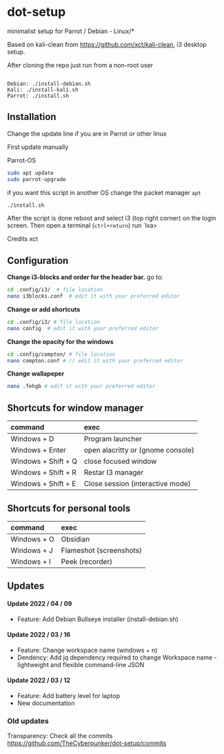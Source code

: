 # dot-setup
minimalist setup for Parrot / Debian - Linux/*

Based on kali-clean from https://github.com/xct/kali-clean, i3 desktop setup.

After cloning the repo just run from a non-root user

```Shell

Debian: ./install-debian.sh
Kali: ./install-kali.sh
Parrot: ./install.sh
```

## Installation

Change the update line if you are in Parrot or other linux

First update manually

Parrot-OS
````bash
sudo apt update
sudo parrot-upgrade
````

if you want this script in another OS change the packet manager `apt`

```bash
./install.sh
```

After the script is done reboot and select i3 (top right corner) on the login screen. Then open a terminal (`ctrl+return`) run `lxa>

Credits xct

## Configuration
**Change i3-blocks and order for the header bar.**
go to:
````bash
cd .config/i3/  # file location
nano i3blocks.conf  # edit it with your preferred editor
````

**Change or add shortcuts**
````bash
cd .config/i3/ # file location
nano config  # edit it with your preferred editor
````

**Change the opacity for the windows**
````bash
cd .config/compton/ # file location
nano compton.conf # // edit it with your preferred editor
````

**Change wallapeper**
````bash
nano .fehgb # edit it with your preferred editor
````

## Shortcuts for window manager
| command | exec |
| :--- | :--- |
| Windows + D | Program launcher|
| Windows + Enter | open alacritty or (gnome console)|
| Windows + Shift + Q | close focused window|
| Windows + Shift + R | Restar I3 manager |
| Windows + Shift + E |Close session (interactive mode) |


## Shortcuts for personal tools
| command | exec |
| :--- | :--- |
| Windows + O | Obsidian |
| Windows + J | Flameshot (screenshots) |
| Windows + I | Peek (recorder) |


## Updates

#### Update 2022 / 04 / 09
- Feature: Add Debian Bullseye installer (install-debian.sh)

#### Update 2022 / 03 / 16
- Feature: Change workspace name (windows + n)
- Dendency: Add jq dependency required to change Workspace name - lightweight and flexible command-line JSON

#### Update 2022 / 03 / 12
- Feature: Add battery level for laptop
- New documentation

### Old updates
Transparency: Check all the commits https://github.com/TheCyberpunker/dot-setup/commits
